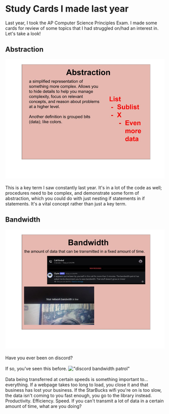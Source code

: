 # Study Cards I made last year
Last year, I took the AP Computer Science Principles Exam. I made some cards for review of some topics that I had struggled on/had an interest in. Let's take a look!

## Abstraction
!["abstraction visual"](https://github.com/CaptainSapphire/PH-s-Blog/blob/main/assets/April%202025/abstraction.jpg?raw=true)<br><br>
This is a key term I saw constantly last year. It's in a lot of the code as well; procedures need to be complex, and demonstrate some form of abstraction, which you could do with just nesting if statements in if statements. It's a vital concept rather than just a key term. 

## Bandwidth
!["bandwidth visual"](https://github.com/CaptainSapphire/PH-s-Blog/blob/main/assets/April%202025/bandwidth.jpg?raw=true)<br><br>
Have you ever been on discord?<br><br>
If so, you've seen this before. !["discord bandwidth patrol"](https://preview.redd.it/how-do-i-turn-this-off-v0-8eg06gfur7ed1.jpeg?auto=webp&s=fb71eafef9b6d7150c25b42aa7177000128dd949)<br><br>
Data being transferred at certain speeds is something important to... everything. If a webpage takes too long to load, you close it and that business has lost your business. If the StarBucks wifi you're on is too slow, the data isn't coming to you fast enough, you go to the library instead. Productivity. Efficiency. Speed. If you can't transmit a lot of data in a certain amount of time, what are you doing?

## 
